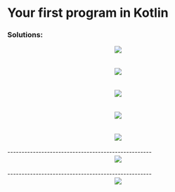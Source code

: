 # Your first program in Kotlin

### Solutions:

   <div style="text-align: center">
      <img src="\images\exercicio1.png" align="center"></img>
   </div></br></br>
   
   <div style="text-align: center">
      <img src="\images\exercicio2.png" align="center"></img>
   </div></br></br>

   <div style="text-align: center">
      <img src="\images\exercicio3.png" align="center"></img>
   </div></br></br>

   <div style="text-align: center;">
      <img src="\images\exercicio4.png" align="center"></img>
   </div></br></br>
   
   <div style="text-align: center;">
      <img src="\images\exercicio5.png" align="center"></img></br></br>
   </div>
   ---------------------------------------------------
   <div style="text-align: center;">
      <img src="\images\exercicio6.png" align="center"></img></br></br>
   </div>
   ---------------------------------------------------
   <div style="text-align: center;">
      <img src="\images\exercicio7.png" align="center"></img></br></br>
   </div>
